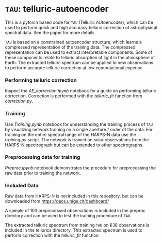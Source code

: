 #  $\texttt{TAU}$: telluric-autoencoder
This is a pytorch based code for $\texttt{TAU}$ (Telluric AUtoencoder), which can be used to perform quick and high accuracy telluric correction of astrophysical spectral data. See the paper for more details.

 $\texttt{TAU}$ is based on a constrained autoencoder structure, which learns a compressed representation of the training data. The compressed representation can be used to extract interpretable components. Some of these components relate to telluric absorption of light in the atmosphere of Earth. The extracted telluric spectrum can be applied to new observations to perform accurate telluric correction at low computational expense.

### Performing telluric correction
Inspect the *AE_correction.ipynb* notebook for a guide on performing telluric correction. Correction is performed with the *telluric_fit* function from *correction.py*.

### Training 
Use *Training.pynb* notebook for understanding the training process of $\texttt{TAU}$ by visualzing network training on a single aperture / order of the data. For training on the entire spectral range of the HARPS-N data use the *training.py* script. The network is trained on solar observations from the HARPS-N spectrograph but can be extended to other spectrographs. 

### Preprocessing data for training 
*Preproc.ipynb* notebook demonstrates the procedure for preprocessing the raw data prior to training the network.

### Included Data
Raw data from HARPS-N is not included in this repository, but can be downloaded from https://dace.unige.ch/dashboard/

A sample of 100 preprocessed observations is included in the preproc directory and can be used to test the training procedure of $\texttt{TAU}$.

The extracted telluric spectrum from training $\texttt{TAU}$ on 838 observations is included in the tellurics directory. This extracted spectrum is used to perform correction with the *telluric_fit* function.


